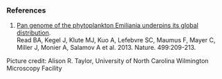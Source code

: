 ### References

1.  [Pan genome of the phytoplankton Emiliania underpins its global
    distribution](http://europepmc.org/abstract/MED/23760476).\
    Read BA, Kegel J, Klute MJ, Kuo A, Lefebvre SC, Maumus F, Mayer C,
    Miller J, Monier A, Salamov A et al. 2013. Nature. 499:209-213.

Picture credit: Alison R. Taylor, University of North Carolina
Wilmington Microscopy Facility
